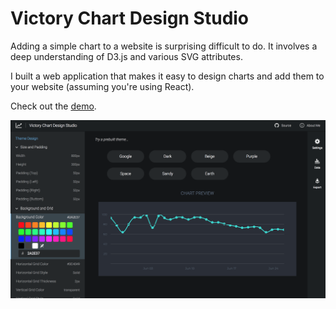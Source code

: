 # Victory Chart Design Studio

Adding a simple chart to a website is surprising difficult to do. It involves a deep understanding of D3.js and various SVG attributes. 

I built a web application that makes it easy to design charts and add them to your website (assuming you're using React).

Check out the [demo](https://narinluangrath.github.io/victory-gui/).

![screenshot](./screenshot.png)
